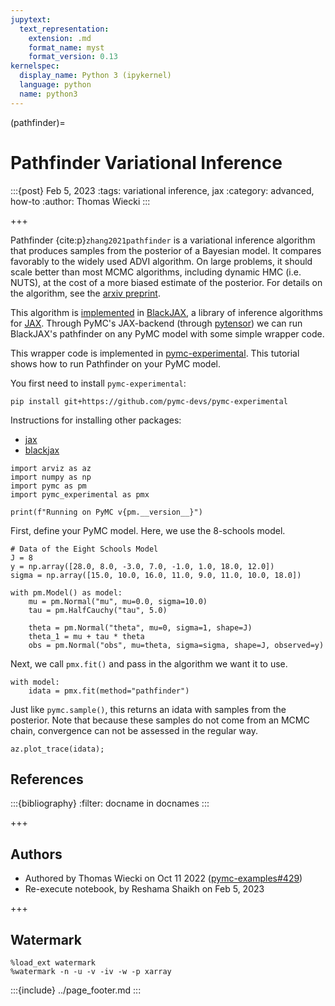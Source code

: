 ```yaml
---
jupytext:
  text_representation:
    extension: .md
    format_name: myst
    format_version: 0.13
kernelspec:
  display_name: Python 3 (ipykernel)
  language: python
  name: python3
---
```


(pathfinder)=

# Pathfinder Variational Inference

:::{post} Feb 5, 2023 
:tags: variational inference, jax 
:category: advanced, how-to
:author: Thomas Wiecki
:::

+++

Pathfinder {cite:p}`zhang2021pathfinder` is a variational inference algorithm that produces samples from the posterior of a Bayesian model. It compares favorably to the widely used ADVI algorithm. On large problems, it should scale better than most MCMC algorithms, including dynamic HMC (i.e. NUTS), at the cost of a more biased estimate of the posterior. For details on the algorithm, see the [arxiv preprint](https://arxiv.org/abs/2108.03782).

This algorithm is [implemented](https://github.com/blackjax-devs/blackjax/pull/194) in [BlackJAX](https://github.com/blackjax-devs/blackjax), a library of inference algorithms for [JAX](https://github.com/google/jax). Through PyMC's JAX-backend (through [pytensor](https://github.com/pytensor-devs/pytensor)) we can run BlackJAX's pathfinder on any PyMC model with some simple wrapper code.

This wrapper code is implemented in [pymc-experimental](https://github.com/pymc-devs/pymc-experimental/). This tutorial shows how to run Pathfinder on your PyMC model.

You first need to install `pymc-experimental`:

`pip install git+https://github.com/pymc-devs/pymc-experimental`

Instructions for installing other packages:  
- [jax](https://github.com/google/jax#installation)
- [blackjax](https://pypi.org/project/blackjax/)

```{code-cell} ipython3
import arviz as az
import numpy as np
import pymc as pm
import pymc_experimental as pmx

print(f"Running on PyMC v{pm.__version__}")
```

First, define your PyMC model. Here, we use the 8-schools model.

```{code-cell} ipython3
# Data of the Eight Schools Model
J = 8
y = np.array([28.0, 8.0, -3.0, 7.0, -1.0, 1.0, 18.0, 12.0])
sigma = np.array([15.0, 10.0, 16.0, 11.0, 9.0, 11.0, 10.0, 18.0])

with pm.Model() as model:
    mu = pm.Normal("mu", mu=0.0, sigma=10.0)
    tau = pm.HalfCauchy("tau", 5.0)

    theta = pm.Normal("theta", mu=0, sigma=1, shape=J)
    theta_1 = mu + tau * theta
    obs = pm.Normal("obs", mu=theta, sigma=sigma, shape=J, observed=y)
```

Next, we call `pmx.fit()` and pass in the algorithm we want it to use.

```{code-cell} ipython3
with model:
    idata = pmx.fit(method="pathfinder")
```

Just like `pymc.sample()`, this returns an idata with samples from the posterior. Note that because these samples do not come from an MCMC chain, convergence can not be assessed in the regular way.

```{code-cell} ipython3
az.plot_trace(idata);
```

## References

:::{bibliography}
:filter: docname in docnames
:::

+++

## Authors

* Authored by Thomas Wiecki on Oct 11 2022 ([pymc-examples#429](https://github.com/pymc-devs/pymc-examples/pull/429))
* Re-execute notebook, by Reshama Shaikh on Feb 5, 2023

+++

## Watermark

```{code-cell} ipython3
%load_ext watermark
%watermark -n -u -v -iv -w -p xarray
```

:::{include} ../page_footer.md
:::

